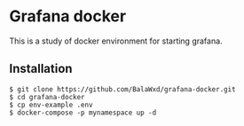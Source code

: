 # Grafana docker

This is a study of docker environment for starting grafana.

## Installation

```
$ git clone https://github.com/BalaWxd/grafana-docker.git
$ cd grafana-docker
$ cp env-example .env
$ docker-compose -p mynamespace up -d
```
